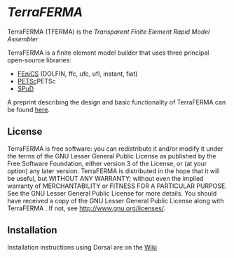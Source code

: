 # *TerraFERMA*

TerraFERMA (TFERMA) is the *Transparent Finite Element Rapid Model Assembler*

TerraFERMA is a finite element model builder that uses three principal open-source libraries:

* [FEniCS](http://fenicsproject.org) (DOLFIN, ffc, ufc, ufl, instant, fiat)
* [PETSc](https://www.mcs.anl.gov/petsc)PETSc
* [SPuD](http://www3.imperial.ac.uk/earthscienceandengineering/research/amcg/spud)

A preprint describing the design and basic functionality of TerraFERMA can be found
[here](https://bitbucket.org/tferma/tferma/wiki/TFpaperGcubed.pdf).

## License
TerraFERMA is free software: you can redistribute it and/or modify it under the terms of the GNU Lesser General Public License as
published by the Free Software Foundation, either version 3 of the License, or (at your option) any later version.
TerraFERMA is distributed in the hope that it will be useful, but WITHOUT ANY WARRANTY; without even the implied warranty of
MERCHANTABILITY or FITNESS FOR A PARTICULAR PURPOSE. See the GNU Lesser General Public License for more details.
You should have received a copy of the GNU Lesser General Public License along with TerraFERMA
. If not, see <http://www.gnu.org/licenses/>.

## Installation

Installation instructions using Dorsal are on the [Wiki](https://bitbucket.org/tferma/tferma/wiki/)



